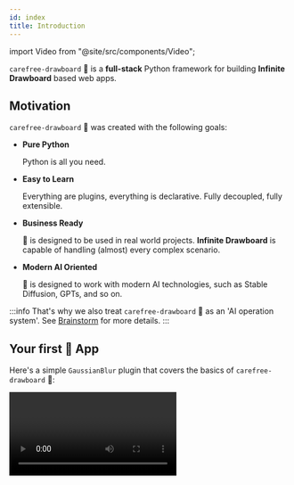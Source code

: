 ```yaml
---
id: index
title: Introduction
---
```


import Video from "@site/src/components/Video";

`carefree-drawboard` 🎨 is a **full-stack** Python framework for building **Infinite Drawboard** based web apps.

## Motivation

`carefree-drawboard` 🎨 was created with the following goals:

* **Pure Python**

  Python is all you need.

* **Easy to Learn**

  Everything are plugins, everything is declarative. Fully decoupled, fully extensible.

* **Business Ready**

  🎨 is designed to be used in real world projects. **Infinite Drawboard** is capable of handling (almost) every complex scenario.

* **Modern AI Oriented**

  🎨 is designed to work with modern AI technologies, such as Stable Diffusion, GPTs, and so on.

:::info
That's why we also treat `carefree-drawboard` 🎨 as an 'AI operation system'. See [Brainstorm](/docs/reference/brainstorm#the-ai-operation-system) for more details.
:::

## Your first 🎨 App

Here's a simple `GaussianBlur` plugin that covers the basics of `carefree-drawboard` 🎨:

<Video url="https://user-images.githubusercontent.com/15677328/234529497-8d7f5b61-9154-4211-8d99-ec09fca0dc2d.mp4" />

Here's what this plugin does:

* The plugin appears at the `rt` (**r**ight **t**op) corner of the selected image, and will 'follow' it if you drag it around.
* When you hover over the plugin, it will show a tooltip saying 'Apply Gaussian Blur to the image'.
* When you click the plugin, it will pop up a panel asking you to specify the size of the Gaussian kernel.
* When you click the 'Submit' button in the panel, it will apply the Gaussian blur to the image, and place the blurred image at the center of the drawboard 🎨.

:::note
You will need to upload an image to see this plugin. You can do this either by dragging it directly to the drawboard 🎨, or by clicking the `Plus` button at the `rt` (**r**ight **t**op) corner and click the `Upload Image` icon.
:::

And this is the complete code to build the plugin, you may create a file called `app.py` and paste the codes into it:

```python showLineNumbers title="app.py"
from PIL import Image
from PIL import ImageFilter
from cfdraw import *

# This will apply Gaussian Blur to the image
class Plugin(IFieldsPlugin):
    @property
    def settings(self) -> IPluginSettings:
        return IPluginSettings(
            w=300,
            h=180,
            tooltip="Apply Gaussian Blur to the image",
            nodeConstraint=NodeConstraints.IMAGE,
            pivot=PivotType.RT,
            follow=True,
            pluginInfo=IFieldsPluginInfo(
                definitions=dict(
                    size=INumberField(
                        default=3,
                        min=1,
                        max=10,
                        step=1,
                        isInt=True,
                        label="Size",
                    )
                ),
            ),
        )

    async def process(self, data: ISocketRequest) -> Image.Image:
        from PIL import Image
        from PIL import ImageFilter

        image = await self.load_image(data.nodeData.src)
        return image.filter(ImageFilter.GaussianBlur(data.extraData["size"]))


register_plugin("blur")(Plugin)
app = App()
```

<details>
<summary>You can also use our scaffold CLI to build it:</summary>

Create a folder wherever you like, get into it, and run

```bash
cfdraw init
```

This command will write two files to your folder - `app.py` & `cfconfig.py`, and the `app.py` will contain exactly the same codes as above.

</details>

Let's break this down to see what's going on under the hood.

## Import

```python title="app.py"
from PIL import Image
from PIL import ImageFilter
# highlight-next-line
from cfdraw import *
```

The highlighted line is a typical import line for every `carefree-drawboard` 🎨 app. It will import all the necessary stuffs for you to build your plugins.

## Inheritance

```python title="app.py"
# highlight-next-line
class Plugin(IFieldsPlugin):
    ...
```

`IFieldsPlugin` is the most commonly used base class for building plugins. In most cases, you can just inherit from it and go on.

:::info
* See [Plugins](/docs/plugins) for an overview of the plugin system.
* See [IFieldsPlugin](/docs/plugins/IFieldsPlugin) for more details about `IFieldsPlugin`.
:::

## Styles

In `carefree-drawboard` 🎨, we specify styles in the `settings` property.

:::tip
Comments with `*` at the beginning means they will be explained later.
:::

```python title="app.py"
@property
# highlight-next-line
def settings(self) -> IPluginSettings:
    # highlight-next-line
    return IPluginSettings(
        # width of the expanded panel
        w=300,
        # height of the expanded panel
        h=180,
        # tooltip of the plugin
        tooltip="Apply Gaussian Blur to the image",
        # * controls when this plugin should be displayed
        nodeConstraint=NodeConstraints.IMAGE,
        # * controls whether the plugin should 'follow' the selecting node
        follow=True,
        # * controls where this plugin should be displayed
        pivot=PivotType.RT,
        # * this is where you specify the behaviours of the expanded panel
        pluginInfo=IFieldsPluginInfo(
            # * this is a `dict` that defines the input fields
            definitions=dict(
                size=INumberField(
                    default=3,
                    min=1,
                    max=10,
                    step=1,
                    isInt=True,
                    label="Size",
                )
            ),
        ),
    )
```

:::info
As the highlighted lines show, we should return an instance of [IPluginSettings](/docs/plugins#ipluginsettings) in the `settings` property. We return a class instance instead of a `dict` here because we want to utilize the auto-completion feature of IDEs.
:::

### Plugin Positioning

Since everything in `carefree-drawboard` 🎨 is a plugin, we need a way to control when / where they should be displayed. In this example, we specified:
* `nodeConstraint=NodeConstraints.IMAGE`: this plugin will only occur when an `ImageNode` is selected.
* `follow=True`: this plugin will 'follow' the selecting node when you drag the selecting node around.
* `pivot=PivotType.RT`: this plugin will be displayed at the `rt` (**r**ight **t**op) corner of the selecting node.

:::info
See [Plugin Positioning](/docs/plugins#plugin-positioning) for more details.
:::

### Plugin Behaviours

Apart from styles, we can also specify some behaviours of the plugin with the `pluginInfo` property of `settings`.

:::note
Although we can also treat 'behaviours' as 'styles', we separate them for better understanding.
:::

Each plugin has some **common** properties & **specific** properties to be set. In this example, we specified:

```python title="app.py"
definitions=dict(...)
```

This is the **specific** property that `IFieldsPlugin` requires, it is a `dict` that defines the input fields.

And, by specifying:

```python title="app.py"
size=INumberField(...)
```

in the `dict`, it means that we want to have an input field named `size`, and it is an `INumberField` instance (which means the field should accept a number as its value).

:::info
* See [IPluginInfo](/docs/plugins#iplugininfo) for more details on the common properties.
* See [here](/docs/plugins/IFieldsPlugin) for more details on `IFieldsPlugin`.
:::

### Reference

<details>

<summary>Apart from these, you may want to assign a nice-looking icon to your plugin.</summary>

We can achieve this by specifying `src` property of the `IPluginSettings`:

```python title="app.py"
@property
def settings(self) -> IPluginSettings:
    return IPluginSettings(
        src="...",
        ...
```

And the `src` should be the url of the desired image/svg.

> If you don't have one in hand, you may try using [this one](https://ailab-huawei-cdn.nolibox.com/upload/images/c60613dcaf514975a211a75535a5b81b.png).

After saving the modification, you should be able to see the icon of your plugin changes, cool!

</details>

## Logics

In `carefree-drawboard` 🎨, we specify logics in the `process` method.

```python title="app.py"
async def process(self, data: ISocketRequest) -> Image.Image:
    url = data.nodeData.src
    image = await self.load_image(url)
    kernel_size = data.extraData["size"]
    return image.filter(ImageFilter.GaussianBlur(kernel_size))
```

It is simple - only four lines of codes, but they contain pretty much information. Let's break it down.

### `nodeData`

Let's look at `nodeData` first:

```python title="app.py"
async def process(self, data: ISocketRequest) -> Image.Image:
    # highlight-next-line
    url = data.nodeData.src
    image = await self.load_image(url)
    kernel_size = data.extraData["size"]
    return image.filter(ImageFilter.GaussianBlur(kernel_size))
```

By using the `nodeData.src` property of `ISocketRequest`, we implicitly assume that:

* There's only one selecting node.
* The selecting node is an `ImageNode`.

If these assumptions are met, the `nodeData.src` will be the url of the selecting image.

:::info
There are **MANY** handy properties in `nodeData`, check [INodeData](/docs/api-reference/ISocketRequest#inodedata) for the API reference.
:::

<details>

<summary>Along with <code>nodeData</code>, there are three common properties in <code>ISocketRequest</code> that you may need:</summary>

* `nodeData`, it is an [INodeData](/docs/api-reference/ISocketRequest#inodedata) instance.
    * If no nodes are selected, this property will be empty.
    * If multiple nodes are selected, this property will be empty and please use `nodeDataList` instead.
* `nodeDataList`, it is a list of [INodeData](/docs/api-reference/ISocketRequest#inodedata) instance.
    * If no nodes are selected, this property will be empty.
    * If only one node is selected, this property will be empty and please use `nodeData` instead.
* `extraData`, it is a `dict` that aligns to the `definitions` property defined above.

</details>

### `loadImage`

Then, let's look at the built-in `load_image` method:

```python title="app.py"
async def process(self, data: ISocketRequest) -> Image.Image:
    url = data.nodeData.src
    # highlight-next-line
    image = await self.load_image(url)
    kernel_size = data.extraData["size"]
    return image.filter(ImageFilter.GaussianBlur(kernel_size))
```

It is pretty straightforward - downloads the image from the given url and returns a `PIL.Image` instance.

:::note
Notice that this method is `async`, which makes the whole system more responsive (i.e., other requests can still be processed while downloading the image).
:::

:::info
There are various built-in methods for different purposes, check [Built-in Methods](/docs/api-reference/Built-in-Methods) for the API reference.
:::

### `extraData`

Since we defined

```python title="app.py"
definitions=dict(
    size=INumberField(...)
)
```

the `extraData` will be `{"size": ...}`. Therefore, this line:

```python title="app.py"
async def process(self, data: ISocketRequest) -> Image.Image:
    url = data.nodeData.src
    image = await self.load_image(url)
    # highlight-next-line
    kernel_size = data.extraData["size"]
    return image.filter(ImageFilter.GaussianBlur(kernel_size))
```

can extract the user-given `size` value from `extraData`, and treat it as the `kernel_size` of `ImageFilter.GaussianBlur`.

### Return

As these two lines indicate:

```python title="app.py"
# highlight-next-line
async def process(self, data: ISocketRequest) -> Image.Image:
    url = data.nodeData.src
    image = await self.load_image(url)
    kernel_size = data.extraData["size"]
    # highlight-next-line
    return image.filter(ImageFilter.GaussianBlur(kernel_size))
```

The `process` method can directly return a `PIL.Image` instance. This is because some `Middleware` in `carefree-drawboard` 🎨 will convert it to the data structure we actually need.

:::tip
In fact, the `process` method can directly return an `str`, a `PIL.Image`, or even a `list` of them.
:::

## Register

In `carefree-drawboard` 🎨, plugins need to be registered to take effect. We can use `register_plugin` to register a plugin easily:

```python title="app.py"
register_plugin("blur")(Plugin)
```

:::info
The register mechanism is important to make the whole system:
* More **decoupled**. You can now build plugins freely without worrying about any side effects.
* More **extensible**. If you want to use plugins implemented by others, you can simply import & register them.

See [Register Mechanism](/docs/plugins#register-mechanism) for more details.
:::

## Build

After defining & registering the plugin, building the app is easy:

```python title="app.py"
app = App()
```

Now we are ready to run the app.

## Run

```bash
cfdraw run
```

:::tip
When you run this command for the first time and have not called `cfdraw install` before, we will use `yarn` to install the JavaScript dependencies for you, which may take a while!
:::

This command will run the app in development mode, after which you should see your app running at `http://localhost:5123`, with the `GaussianBlur` plugin integrated. Now you can: 
1. Upload an image and play with the plugin.
2. Modify the generated `app.py` file and see warm reload (yeah, not hot enough because we rely on the `reload` provided by `uvicorn` 🤣).

## Next Steps

And that's it! We've created a fully functional plugin with less than 40 lines of code, and this plugin is ready to be reused, extended, and shared.

Keep reading the docs to learn how to try `carefree-drawboard` 🎨 yourself!
